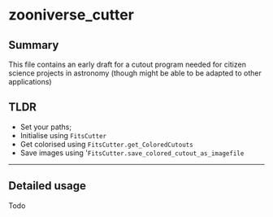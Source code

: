 # zooniverse_cutter

## Summary

This file contains an early draft for a cutout program needed for citizen science projects in astronomy (though might be able to be adapted to other applications)

## TLDR

- Set your paths;
- Initialise using `FitsCutter`
- Get colorised using `FitsCutter.get_ColoredCutouts`
- Save images using '`FitsCutter.save_colored_cutout_as_imagefile`

* * *

## Detailed usage

Todo
